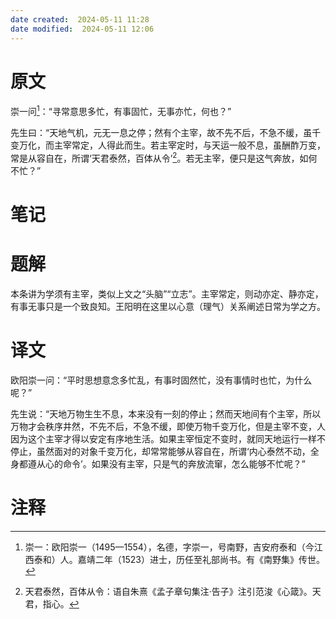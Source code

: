 ```yaml
---
date created:  2024-05-11 11:28
date modified:  2024-05-11 12:06
---
```

# 原文
崇一问[^1]：“寻常意思多忙，有事固忙，无事亦忙，何也？”

先生曰：“天地气机，元无一息之停；然有个主宰，故不先不后，不急不缓，虽千变万化，而主宰常定，人得此而生。若主宰定时，与天运一般不息，虽酬酢万变，常是从容自在，所谓‘天君泰然，百体从令’[^2]。若无主宰，便只是这气奔放，如何不忙？”
# 笔记

# 题解
本条讲为学须有主宰，类似上文之“头脑”“立志”。主宰常定，则动亦定、静亦定，有事无事只是一个致良知。王阳明在这里以心意（理气）关系阐述日常为学之方。
# 译文
欧阳崇一问：“平时思想意念多忙乱，有事时固然忙，没有事情时也忙，为什么呢？”

先生说：“天地万物生生不息，本来没有一刻的停止；然而天地间有个主宰，所以万物才会秩序井然，不先不后，不急不缓，即使万物千变万化，但是主宰不变，人因为这个主宰才得以安定有序地生活。如果主宰恒定不变时，就同天地运行一样不停止，虽然面对的对象千变万化，却常常能够从容自在，所谓‘内心泰然不动，全身都遵从心的命令’。如果没有主宰，只是气的奔放流窜，怎么能够不忙呢？”
# 注释

[^1]: 崇一：欧阳崇一（1495—1554），名德，字崇一，号南野，吉安府泰和（今江西泰和）人。嘉靖二年（1523）进士，历任至礼部尚书。有《南野集》传世。
[^2]: 天君泰然，百体从令：语自朱熹《孟子章句集注·告子》注引范浚《心箴》。天君，指心。